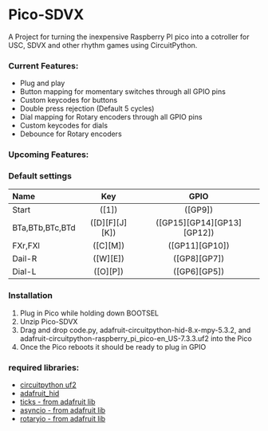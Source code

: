 # Pico-SDVX

A Project for turning the inexpensive Raspberry PI pico into a cotroller for USC, SDVX and other rhythm games using CircuitPython.


### Current Features:
- Plug and play
- Button mapping for momentary switches through all GPIO pins
- Custom keycodes for buttons
- Double press rejection (Default 5 cycles)
- Dial mapping for Rotary encoders through all GPIO pins
- Custom keycodes for dials
- Debounce for Rotary encoders

### Upcoming Features:



### Default settings
Name | Key| GPIO
|:--|:--:|:--:|
Start | ([1]) | ([GP9])
BTa,BTb,BTc,BTd | ([D][F][J][K]) | ([GP15][GP14][GP13][GP12])
FXr,FXl | ([C][M]) | ([GP11][GP10])
Dail-R | ([W][E]) | ([GP8][GP7])
Dial-L | ([O][P]) | ([GP6][GP5])



### Installation

1. Plug in Pico while holding down BOOTSEL
2. Unzip Pico-SDVX
3. Drag and drop code.py, adafruit-circuitpython-hid-8.x-mpy-5.3.2, and adafruit-circuitpython-raspberry_pi_pico-en_US-7.3.3.uf2 into the Pico
4. Once the Pico reboots it should be ready to plug in GPIO 

### required libraries:
- [circuitpython uf2](https://circuitpython.org/board/raspberry_pi_pico/)
- [adafruit_hid](https://github.com/adafruit/Adafruit_CircuitPython_HID)
- [ticks - from adafruit lib](https://circuitpython.org/libraries)
- [asyncio - from adafruit lib](https://circuitpython.org/libraries)
- [rotaryio - from adafruit lib](https://circuitpython.org/libraries)



